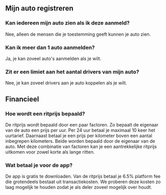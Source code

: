 ## Mijn auto registreren

### Kan iedereen mijn auto zien als ik deze aanmeld?

Nee, alleen de mensen die je toestemming geeft kunnen je auto zien.

### Kan ik meer dan 1 auto aanmelden?

Ja, je kan zoveel auto's aanmelden als je wilt.

### Zit er een limiet aan het aantal drivers van mijn auto?

Nee, je kan zoveel drivers aan je auto koppelen als je wilt.

## Financieel

### Hoe wordt een ritprijs bepaald?

De ritprijs wordt bepaald door een paar factoren. Zo bepaalt de eigenaar
van de auto een prijs per uur. Per 24 uur betaal je maximaal 10 keer het
uurtarief. Daarnaast betaal je een prijs per kilometer boven een aantal
inbegrepen kilometers. Beide worden bepaald door de eigenaar van de auto.
Met deze combinatie van factoren kan je een aantrekkelijke ritprijs uitkomen
voor zowel korte als lange ritten.

### Wat betaal je voor de app?

De app is gratis te downloaden. Van de ritprijs betaal je 6.5% platform fee
die grotendeels bestaat uit transactiekosten. We proberen deze kosten zo
laag mogelijk te houden zodat je als deler zoveel mogelijk over houdt.

